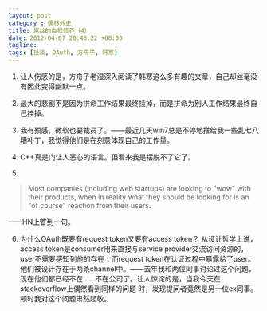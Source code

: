 ```yaml
---
layout: post
category : 儒林外史
title: 屌丝的自我修养（4）
date: 2012-04-07 20:46:22 +08:00
tagline:
tags: [扯淡, OAuth, 方舟子, 韩寒] 
---
```


1. 让人伤感的是，方舟子老湿深入阅读了韩寒这么多有趣的文章，自己却丝毫没有因此变得幽默一点。

2. 最大的悲剧不是因为拼命工作结果最终挂掉，而是拼命为别人工作结果最终自己挂掉。

3. 我有预感，微软也要裁员了。——最近几天win7总是不停地推给我一些乱七八糟补丁，我觉得他们是在刻意体现自己的工作量。

4. C++真是门让人恶心的语言。但看来我是摆脱不了它了。

5.  

> Most companies (including web startups) are looking to "wow" with their products, when in reality what they should be looking for is an "of course" reaction from their users. 

——HN上瞥到一句。

6. 为什么OAuth既要有request token又要有access token？ 从设计哲学上说，access token是consumer用来直接与service provider交流访问资源的，user不需要感知到他的存在；而request token在认证过程中暴露给了user。他们被设计存在于两条channel中。——去年我和两位同事讨论过这个问题，现在他们都已经不在……不在公司了。让人惊诧的是，当我今天在stackoverflow上偶然看到同样的问题
时，发现提问者竟然是另一位ex同事。顿时我对这个问题肃然起敬。


